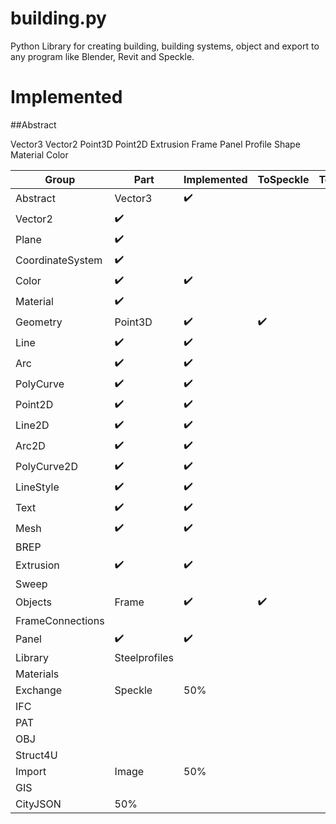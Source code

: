 # building.py
Python Library for creating building, building systems, object and export to any program like Blender, Revit and Speckle.

# Implemented

##Abstract

Vector3
Vector2
Point3D
Point2D
Extrusion
Frame
Panel
Profile
Shape
Material
Color

Group | Part | Implemented | ToSpeckle | ToFreeCAD 
--- | --- | --- | --- | --- 
Abstract | Vector3 | :heavy_check_mark: |  |  
 | Vector2 | :heavy_check_mark: |  |  
 | Plane | :heavy_check_mark: |  |  
 | CoordinateSystem | :heavy_check_mark: |  |  
 | Color | :heavy_check_mark: | :heavy_check_mark: |  
 | Material | :heavy_check_mark: | |  
Geometry | Point3D | :heavy_check_mark: | :heavy_check_mark:  |  
 | Line | :heavy_check_mark: | :heavy_check_mark:  |  
 | Arc | :heavy_check_mark: | :heavy_check_mark:  |  
 | PolyCurve | :heavy_check_mark: | :heavy_check_mark:  |  
 | Point2D | :heavy_check_mark: | :heavy_check_mark:  |  
 | Line2D | :heavy_check_mark: | :heavy_check_mark:  |  
 | Arc2D | :heavy_check_mark: | :heavy_check_mark:  |  
 | PolyCurve2D | :heavy_check_mark: | :heavy_check_mark:  |  
 | LineStyle | :heavy_check_mark: | :heavy_check_mark:  |  
 | Text | :heavy_check_mark: | :heavy_check_mark:  |  
 | Mesh | :heavy_check_mark: | :heavy_check_mark:  |  
 | BREP | | |  
 | Extrusion | :heavy_check_mark: | :heavy_check_mark:  |  
 | Sweep | | |  
Objects | Frame | :heavy_check_mark: | :heavy_check_mark:  |  
 | FrameConnections | |  |  
 | Panel | :heavy_check_mark: | :heavy_check_mark:  |  
Library | Steelprofiles | |  |  
 | Materials | |  |  
Exchange | Speckle | 50% |  |  
| IFC | |  |  
| PAT | |  |  
| OBJ | |  |  
| Struct4U | |  |  
Import | Image | 50% |  |  
| GIS | |  |  
| CityJSON | 50% |  |  
